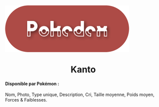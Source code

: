 <br>

<div align="center" style="display: flex">
  <img src="./src/assets/readme_title.png" alt="Flat Pokedex Logo" />
</div>

<h1 align="center"> Kanto </h1>


#### Disponible par Pokémon :

<p>Nom, Photo, Type unique, Description, Cri, Taille moyenne, Poids moyen, Forces & Faiblesses.</p>


<br>
